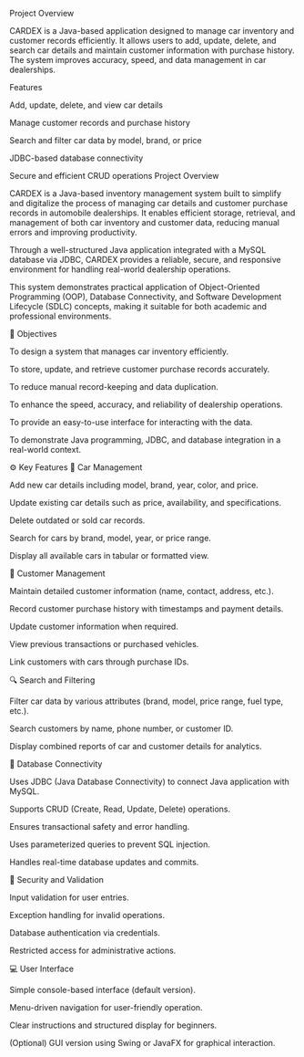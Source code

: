 Project Overview

CARDEX is a Java-based application designed to manage car inventory and customer records efficiently. 
It allows users to add, update, delete, and search car details and maintain customer information with purchase history.
The system improves accuracy, speed, and data management in car dealerships.


Features

Add, update, delete, and view car details

Manage customer records and purchase history

Search and filter car data by model, brand, or price

JDBC-based database connectivity

Secure and efficient CRUD operations
Project Overview

CARDEX is a Java-based inventory management system built to simplify and digitalize the process of managing car details and customer purchase records in automobile dealerships.
It enables efficient storage, retrieval, and management of both car inventory and customer data, reducing manual errors and improving productivity.

Through a well-structured Java application integrated with a MySQL database via JDBC, CARDEX provides a reliable, secure, and responsive environment for handling real-world dealership operations.

This system demonstrates practical application of Object-Oriented Programming (OOP), Database Connectivity, and Software Development Lifecycle (SDLC) concepts, making it suitable for both academic and professional environments.

🎯 Objectives

To design a system that manages car inventory efficiently.

To store, update, and retrieve customer purchase records accurately.

To reduce manual record-keeping and data duplication.

To enhance the speed, accuracy, and reliability of dealership operations.

To provide an easy-to-use interface for interacting with the data.

To demonstrate Java programming, JDBC, and database integration in a real-world context.

⚙️ Key Features
🧩 Car Management

Add new car details including model, brand, year, color, and price.

Update existing car details such as price, availability, and specifications.

Delete outdated or sold car records.

Search for cars by brand, model, year, or price range.

Display all available cars in tabular or formatted view.

👥 Customer Management

Maintain detailed customer information (name, contact, address, etc.).

Record customer purchase history with timestamps and payment details.

Update customer information when required.

View previous transactions or purchased vehicles.

Link customers with cars through purchase IDs.

🔍 Search and Filtering

Filter car data by various attributes (brand, model, price range, fuel type, etc.).

Search customers by name, phone number, or customer ID.

Display combined reports of car and customer details for analytics.

🧱 Database Connectivity

Uses JDBC (Java Database Connectivity) to connect Java application with MySQL.

Supports CRUD (Create, Read, Update, Delete) operations.

Ensures transactional safety and error handling.

Uses parameterized queries to prevent SQL injection.

Handles real-time database updates and commits.

🔐 Security and Validation

Input validation for user entries.

Exception handling for invalid operations.

Database authentication via credentials.

Restricted access for administrative actions.

💻 User Interface

Simple console-based interface (default version).

Menu-driven navigation for user-friendly operation.

Clear instructions and structured display for beginners.

(Optional) GUI version using Swing or JavaFX for graphical interaction.



